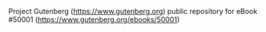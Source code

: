 Project Gutenberg (https://www.gutenberg.org) public repository for eBook #50001 (https://www.gutenberg.org/ebooks/50001)
